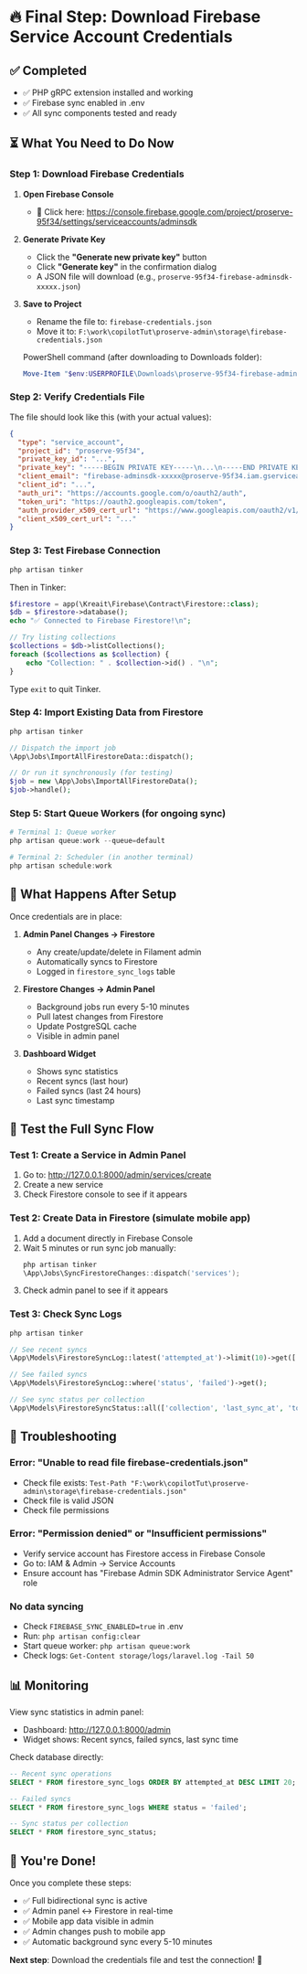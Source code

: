# 🔥 Final Step: Download Firebase Service Account Credentials

## ✅ Completed
- ✅ PHP gRPC extension installed and working
- ✅ Firebase sync enabled in .env
- ✅ All sync components tested and ready

## ⏳ What You Need to Do Now

### Step 1: Download Firebase Credentials

1. **Open Firebase Console**
   - 🔗 Click here: https://console.firebase.google.com/project/proserve-95f34/settings/serviceaccounts/adminsdk

2. **Generate Private Key**
   - Click the **"Generate new private key"** button
   - Click **"Generate key"** in the confirmation dialog
   - A JSON file will download (e.g., `proserve-95f34-firebase-adminsdk-xxxxx.json`)

3. **Save to Project**
   - Rename the file to: `firebase-credentials.json`
   - Move it to: `F:\work\copilotTut\proserve-admin\storage\firebase-credentials.json`

   PowerShell command (after downloading to Downloads folder):
   ```powershell
   Move-Item "$env:USERPROFILE\Downloads\proserve-95f34-firebase-adminsdk-*.json" "F:\work\copilotTut\proserve-admin\storage\firebase-credentials.json"
   ```

### Step 2: Verify Credentials File

The file should look like this (with your actual values):
```json
{
  "type": "service_account",
  "project_id": "proserve-95f34",
  "private_key_id": "...",
  "private_key": "-----BEGIN PRIVATE KEY-----\n...\n-----END PRIVATE KEY-----\n",
  "client_email": "firebase-adminsdk-xxxxx@proserve-95f34.iam.gserviceaccount.com",
  "client_id": "...",
  "auth_uri": "https://accounts.google.com/o/oauth2/auth",
  "token_uri": "https://oauth2.googleapis.com/token",
  "auth_provider_x509_cert_url": "https://www.googleapis.com/oauth2/v1/certs",
  "client_x509_cert_url": "..."
}
```

### Step 3: Test Firebase Connection

```powershell
php artisan tinker
```

Then in Tinker:
```php
$firestore = app(\Kreait\Firebase\Contract\Firestore::class);
$db = $firestore->database();
echo "✅ Connected to Firebase Firestore!\n";

// Try listing collections
$collections = $db->listCollections();
foreach ($collections as $collection) {
    echo "Collection: " . $collection->id() . "\n";
}
```

Type `exit` to quit Tinker.

### Step 4: Import Existing Data from Firestore

```powershell
php artisan tinker
```

```php
// Dispatch the import job
\App\Jobs\ImportAllFirestoreData::dispatch();

// Or run it synchronously (for testing)
$job = new \App\Jobs\ImportAllFirestoreData();
$job->handle();
```

### Step 5: Start Queue Workers (for ongoing sync)

```powershell
# Terminal 1: Queue worker
php artisan queue:work --queue=default

# Terminal 2: Scheduler (in another terminal)
php artisan schedule:work
```

## 🎯 What Happens After Setup

Once credentials are in place:

1. **Admin Panel Changes → Firestore**
   - Any create/update/delete in Filament admin
   - Automatically syncs to Firestore
   - Logged in `firestore_sync_logs` table

2. **Firestore Changes → Admin Panel**
   - Background jobs run every 5-10 minutes
   - Pull latest changes from Firestore
   - Update PostgreSQL cache
   - Visible in admin panel

3. **Dashboard Widget**
   - Shows sync statistics
   - Recent syncs (last hour)
   - Failed syncs (last 24 hours)
   - Last sync timestamp

## 🧪 Test the Full Sync Flow

### Test 1: Create a Service in Admin Panel
1. Go to: http://127.0.0.1:8000/admin/services/create
2. Create a new service
3. Check Firestore console to see if it appears

### Test 2: Create Data in Firestore (simulate mobile app)
1. Add a document directly in Firebase Console
2. Wait 5 minutes or run sync job manually:
   ```powershell
   php artisan tinker
   \App\Jobs\SyncFirestoreChanges::dispatch('services');
   ```
3. Check admin panel to see if it appears

### Test 3: Check Sync Logs
```powershell
php artisan tinker
```

```php
// See recent syncs
\App\Models\FirestoreSyncLog::latest('attempted_at')->limit(10)->get(['collection', 'action', 'status', 'attempted_at']);

// See failed syncs
\App\Models\FirestoreSyncLog::where('status', 'failed')->get();

// See sync status per collection
\App\Models\FirestoreSyncStatus::all(['collection', 'last_sync_at', 'total_documents', 'status']);
```

## 🚨 Troubleshooting

### Error: "Unable to read file firebase-credentials.json"
- Check file exists: `Test-Path "F:\work\copilotTut\proserve-admin\storage\firebase-credentials.json"`
- Check file is valid JSON
- Check file permissions

### Error: "Permission denied" or "Insufficient permissions"
- Verify service account has Firestore access in Firebase Console
- Go to: IAM & Admin → Service Accounts
- Ensure account has "Firebase Admin SDK Administrator Service Agent" role

### No data syncing
- Check `FIREBASE_SYNC_ENABLED=true` in .env
- Run: `php artisan config:clear`
- Start queue worker: `php artisan queue:work`
- Check logs: `Get-Content storage/logs/laravel.log -Tail 50`

## 📊 Monitoring

View sync statistics in admin panel:
- Dashboard: http://127.0.0.1:8000/admin
- Widget shows: Recent syncs, failed syncs, last sync time

Check database directly:
```sql
-- Recent sync operations
SELECT * FROM firestore_sync_logs ORDER BY attempted_at DESC LIMIT 20;

-- Failed syncs
SELECT * FROM firestore_sync_logs WHERE status = 'failed';

-- Sync status per collection
SELECT * FROM firestore_sync_status;
```

## 🎊 You're Done!

Once you complete these steps:
- ✅ Full bidirectional sync is active
- ✅ Admin panel ↔ Firestore in real-time
- ✅ Mobile app data visible in admin
- ✅ Admin changes push to mobile app
- ✅ Automatic background sync every 5-10 minutes

**Next step**: Download the credentials file and test the connection! 🚀
